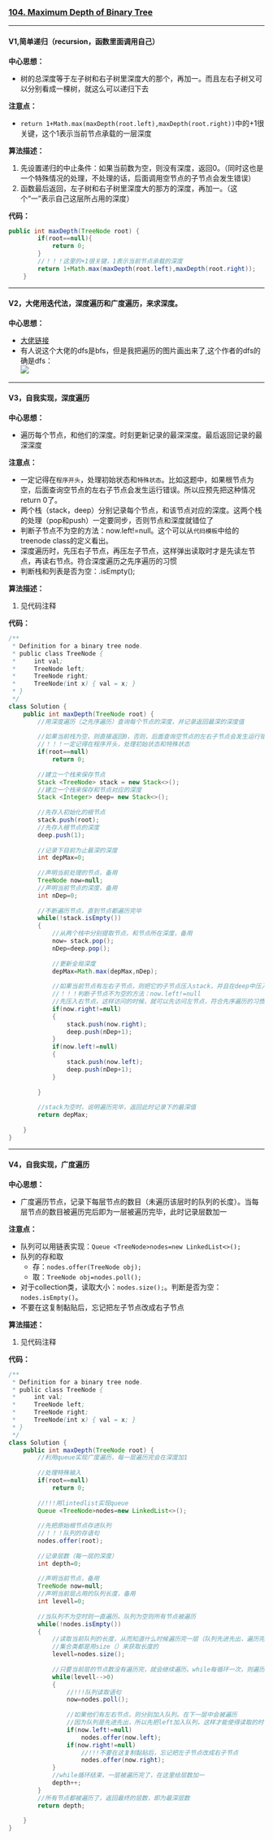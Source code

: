 ### [104. Maximum Depth of Binary Tree](https://leetcode.com/problems/maximum-depth-of-binary-tree/)
---
#### V1,简单递归（recursion，函数里面调用自己）
**中心思想：**
- 树的总深度等于左子树和右子树里深度大的那个，再加一。而且左右子树又可以分别看成一棵树，就这么可以递归下去

**注意点：**
- `return 1+Math.max(maxDepth(root.left),maxDepth(root.right))`中的+1很关键，这个1表示当前节点承载的一层深度

**算法描述：**
1. 先设置递归的中止条件：如果当前数为空，则没有深度，返回0。（同时这也是一个特殊情况的处理，不处理的话，后面调用空节点的子节点会发生错误）
2. 函数最后返回，左子树和右子树里深度大的那方的深度，再加一。（这个“一”表示自己这层所占用的深度）

**代码：**
```java
public int maxDepth(TreeNode root) {
        if(root==null){
            return 0;
        }
        //！！！这里的+1很关键，1表示当前节点承载的深度
        return 1+Math.max(maxDepth(root.left),maxDepth(root.right));
    }

```
---

#### V2，大佬用迭代法，深度遍历和广度遍历，来求深度。
**中心思想：**
- [大佬链接](https://leetcode.com/problems/maximum-depth-of-binary-tree/discuss/34195/Two-Java-Iterative-solution-DFS-and-BFS)
- 有人说这个大佬的dfs是bfs，但是我把遍历的图片画出来了,这个作者的dfs的确是dfs：<br/>
![](https://github.com/yunkai-zhang/yunkai-zhang.github.io/blob/master/images/for%20github/%E6%A0%91%E6%B7%B1%E5%BA%A6%E9%81%8D%E5%8E%86.jpg)



---

#### V3，自我实现，深度遍历
**中心思想：**
- 遍历每个节点，和他们的深度。时刻更新记录的最深深度。最后返回记录的最深深度

**注意点：**
- 一定记得在`程序开头`，处理初始状态和`特殊状态`。比如这题中，如果根节点为空，后面查询空节点的左右子节点会发生运行错误。所以应预先把这种情况return 0了。
- 两个栈（stack，deep）分别记录每个节点，和该节点对应的深度。这两个栈的处理（pop和push）一定要同步，否则节点和深度就错位了
- 判断子节点不为空的方法：now.left!=null。这个可以从`代码模板`中给的treenode class的定义看出。
- 深度遍历时，先压右子节点，再压左子节点，这样弹出读取时才是先读左节点，再读右节点。符合深度遍历之先序遍历的习惯
- 判断栈和列表是否为空：.isEmpty();

**算法描述：**
1. 见代码注释

**代码：**
```java
/**
 * Definition for a binary tree node.
 * public class TreeNode {
 *     int val;
 *     TreeNode left;
 *     TreeNode right;
 *     TreeNode(int x) { val = x; }
 * }
 */
class Solution {
    public int maxDepth(TreeNode root) {
        //用深度遍历（之先序遍历）查询每个节点的深度，并记录返回最深的深度值
        
        //如果当前栈为空，则直接返回0，否则，后面查询空节点的左右子节点会发生运行错误
        //！！！一定记得在程序开头，处理初始状态和特殊状态
        if(root==null)
            return 0;
        
        //建立一个栈来保存节点
        Stack <TreeNode> stack = new Stack<>();
        //建立一个栈来保存和节点对应的深度
        Stack <Integer> deep= new Stack<>();
        
        //先存入初始化的根节点
        stack.push(root);
        //先存入根节点的深度
        deep.push(1);
        
        //记录下目前为止最深的深度
        int depMax=0;
        
        //声明当前处理的节点，备用
        TreeNode now=null;
        //声明当前节点的深度，备用
        int nDep=0;
        
        //不断遍历节点，直到节点都遍历完毕
        while(!stack.isEmpty())
        {
            //从两个栈中分别提取节点，和节点所在深度，备用
            now= stack.pop();
            nDep=deep.pop();
            
            //更新全局深度
            depMax=Math.max(depMax,nDep);
            
            //如果当前节点有左右子节点，则把它的子节点压入stack，并且在deep中压入子节点的深度（即当前深度+1）
            //！！！判断子节点不为空的方法：now.left!=null
            //先压入右节点，这样访问的时候，就可以先访问左节点，符合先序遍历的习惯
            if(now.right!=null)
            {
                stack.push(now.right);
                deep.push(nDep+1);
            }
            if(now.left!=null)
            {
                stack.push(now.left);
                deep.push(nDep+1);
            }           
            
        }
        
        //stack为空时，说明遍历完毕，返回此时记录下的最深值
        return depMax;
        
    }
}
```
---

#### V4，自我实现，广度遍历

**中心思想：**
- 广度遍历节点，记录下每层节点的数目（未遍历该层时的队列的长度）。当每层节点的数目被遍历完后即为一层被遍历完毕，此时记录层数加一

**注意点：**
- 队列可以用链表实现：`Queue <TreeNode>nodes=new LinkedList<>();`
- 队列的存和取
  - 存：`nodes.offer(TreeNode obj);`
  - 取：`TreeNode obj=nodes.poll();`
- 对于collection类，读取大小：`nodes.size();`。判断是否为空：`nodes.isEmpty()`。
- 不要在这复制黏贴后，忘记把左子节点改成右子节点

**算法描述：**
1. 见代码注释

**代码：**
```java
/**
 * Definition for a binary tree node.
 * public class TreeNode {
 *     int val;
 *     TreeNode left;
 *     TreeNode right;
 *     TreeNode(int x) { val = x; }
 * }
 */
class Solution {
    public int maxDepth(TreeNode root) {
        //利用queue实现广度遍历，每一层遍历完会在深度加1
        
        //处理特殊输入
        if(root==null)
            return 0;
        
        //!!!用lintedlist实现queue
        Queue <TreeNode>nodes=new LinkedList<>();
        
        //先把原始根节点存进队列
        //！！！队列的存语句
        nodes.offer(root);
        
        //记录层数（每一层的深度）
        int depth=0;
        
        //声明当前节点，备用
        TreeNode now=null;
        //声明当前层占用的队列长度，备用
        int levell=0;
        
        //当队列不为空时则一直遍历。队列为空则所有节点被遍历
        while(!nodes.isEmpty())
        {
            //读取当前队列的长度，从而知道什么时候遍历完一层（队列先进先出，遍历完当前队列数目的节点后表明当前本层的节点遍历完毕）
            //集合类都是用size（）来获取长度的
            levell=nodes.size();
            
            //只要当前层的节点数没有遍历完，就会继续遍历。while每循环一次，则遍历一个节点，并把他的子节点放进队列。这些子节点会在下一层被遍历。while循环结束则表示当前层的所有节点被遍历了，即将遍历下一层的节点。
            while(levell-->0)
            {
                //!!!队列读取语句
                now=nodes.poll();
                
                //如果他们有左右节点，则分别加入队列。在下一层中会被遍历
                //因为队列是先进先出，所以先把left加入队列，这样才能使得读取的时候先读left
                if(now.left!=null)
                    nodes.offer(now.left);                             
                if(now.right!=null)
                    //!!!不要在这复制黏贴后，忘记把左子节点改成右子节点
                    nodes.offer(now.right);
            }
            //while循环结束，一层被遍历完了，在这里给层数加一
            depth++;                       
        }
        //所有节点都被遍历了，返回最终的层数，即为最深层数
        return depth;
        
    }
}
```
